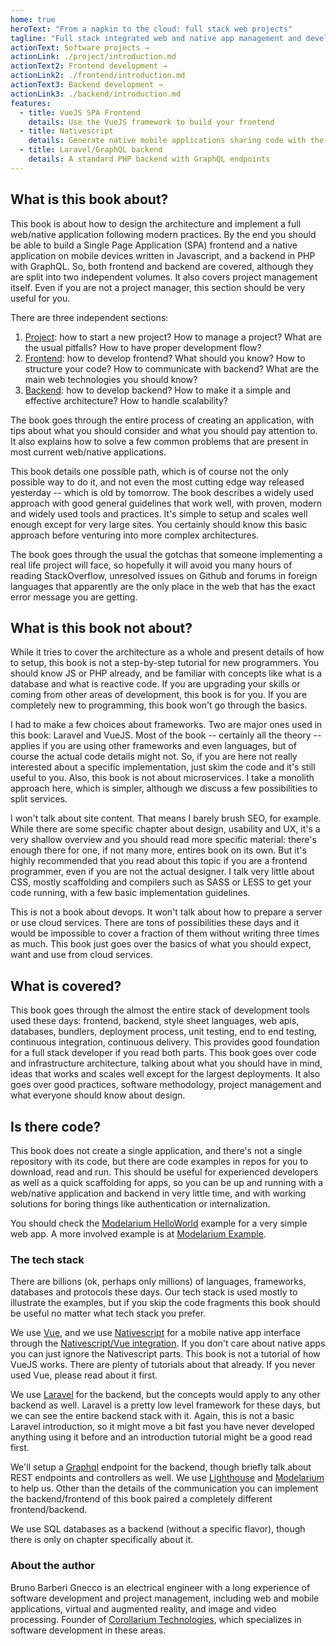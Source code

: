 ```yaml
---
home: true
heroText: "From a napkin to the cloud: full stack web projects"
tagline: "Full stack integrated web and native app management and development, using GraphQL, Vue, NativeScript and Laravel"
actionText: Software projects →
actionLink: ./project/introduction.md
actionText2: Frontend development →
actionLink2: ./frontend/introduction.md
actionText3: Backend development →
actionLink3: ./backend/introduction.md
features:
  - title: VueJS SPA Frontend
    details: Use the VueJS framework to build your frontend
  - title: Nativescript
    details: Generate native mobile applications sharing code with the web version
  - title: Laravel/GraphQL backend
    details: A standard PHP backend with GraphQL endpoints
---
```


## What is this book about?

This book is about how to design the architecture and implement a full web/native application following modern practices. By the end you should be able to build a Single Page Application (SPA) frontend and a native application on mobile devices written in Javascript, and a backend in PHP with GraphQL. So, both frontend and backend are covered, although they are split into two independent volumes. It also covers project management itself. Even if you are not a project manager, this section should be very useful for you.

There are three independent sections:

1. [Project](/project): how to start a new project? How to manage a project? What are the usual pitfalls? How to have proper development flow?
2. [Frontend](/frontend): how to develop frontend? What should you know? How to structure your code? How to communicate with backend? What are the main web technologies you should know?
3. [Backend](/backend): how to develop backend? How to make it a simple and effective architecture? How to handle scalability?

The book goes through the entire process of creating an application, with tips about what you should consider and what you should pay attention to. It also explains how to solve a few common problems that are present in most current web/native applications.

This book details one possible path, which is of course not the only possible way to do it, and not even the most cutting edge way released yesterday -- which is old by tomorrow. The book describes a widely used approach with good general guidelines that work well, with proven, modern and widely used tools and practices. It's simple to setup and scales well enough except for very large sites. You certainly should know this basic approach before venturing into more complex architectures.

The book goes through the usual the gotchas that someone implementing a real life project will face, so hopefully it will avoid you many hours of reading StackOverflow, unresolved issues on Github and forums in foreign languages that apparently are the only place in the web that has the exact error message you are getting.

## What is this book not about?

While it tries to cover the architecture as a whole and present details of how to setup, this book is not a step-by-step tutorial for new programmers. You should know JS or PHP already, and be familiar with concepts like what is a database and what is reactive code. If you are upgrading your skills or coming from other areas of development, this book is for you. If you are completely new to programming, this book won't go through the basics.

I had to make a few choices about frameworks. Two are major ones used in this book: Laravel and VueJS. Most of the book -- certainly all the theory -- applies if you are using other frameworks and even languages, but of course the actual code details might not. So, if you are here not really interested about a specific implementation, just skim the code and it's still useful to you. Also, this book is not about microservices. I take a monolith approach here, which is simpler, although we discuss a few possibilities to split services.

I won't talk about site content. That means I barely brush SEO, for example. While there are some specific chapter about design, usability and UX, it's a very shallow overview and you should read more specific material: there's enough there for one, if not many more, entires book on its own. But it's highly recommended that you read about this topic if you are a frontend programmer, even if you are not the actual designer. I talk very little about CSS, mostly scaffolding and compilers such as SASS or LESS to get your code running, with a few basic implementation guidelines.

This is not a book about devops. It won't talk about how to prepare a server or use cloud services. There are tons of possibilities these days and it would be impossible to cover a fraction of them without writing three times as much. This book just goes over the basics of what you should expect, want and use from cloud services.

## What is covered?

This book goes through the almost the entire stack of development tools used these days: frontend, backend, style sheet languages, web apis, databases, bundlers, deployment process, unit testing, end to end testing, continuous integration, continuous delivery. This provides good foundation for a full stack developer if you read both parts. This book goes over code and infrastructure architecture, talking about what you should have in mind, ideas that works and scales well except for the largest deployments. It also goes over good practices, software methodology, project management and what everyone should know about design.

## Is there code?

This book does not create a single application, and there's not a single repository with its code, but there are code examples in repos for you to download, read and run. This should be useful for experienced developers as well as a quick scaffolding for apps, so you can be up and running with a web/native application and backend in very little time, and with working solutions for boring things like authentication or internalization.

You should check the [Modelarium HelloWorld](https://github.com/Corollarium/modelarium-helloworld) example for a very simple web app. A more involved example is at [Modelarium Example](https://github.com/Corollarium/modelarium-example).

### The tech stack

There are billions (ok, perhaps only millions) of languages, frameworks, databases and protocols these days. Our tech stack is used mostly to illustrate the examples, but if you skip the code fragments this book should be useful no matter what tech stack you prefer.

We use [Vue](https://vuejs.org), and we use [Nativescript](https://nativescript.org/) for a mobile native app interface through the [Nativescript/Vue integration](https://nativescript-vue.org/). If you don't care about native apps you can just ignore the Nativescript parts. This book is not a tutorial of how VueJS works. There are plenty of tutorials about that already. If you never used Vue, please read about it first.

We use [Laravel](https://laravel.com) for the backend, but the concepts would apply to any other backend as well. Laravel is a pretty low level framework for these days, but we can see the entire backend stack with it. Again, this is not a basic Laravel introduction, so it might move a bit fast you have never developed anything using it before and an introduction tutorial might be a good read first.

We'll setup a [Graphql](https://graphql.org/) endpoint for the backend, though briefly talk about REST endpoints and controllers as well. We use [Lighthouse](https://lighthouse-php.com/) and [Modelarium](https://github.com/Corollarium/modelarium) to help us. Other than the details of the communication you can implement the backend/frontend of this book paired a completely different frontend/backend.

We use SQL databases as a backend (without a specific flavor), though there is only on chapter specifically about it.

### About the author

Bruno Barberi Gnecco is an electrical engineer with a long experience of software development and project management, including web and mobile applications, virtual and augmented reality, and image and video processing. Founder of [Corollarium Technologies](https://corollarium.com), which specializes in software development in these areas.
